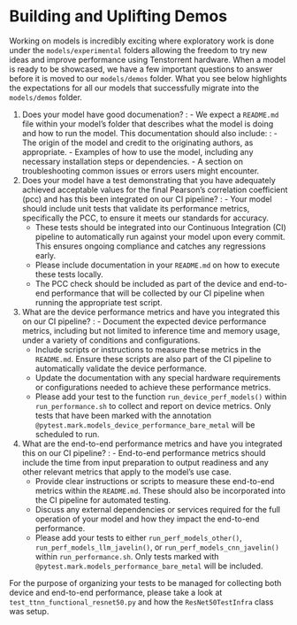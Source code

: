 # Building and Uplifting Demos

Working on models is incredibly exciting where exploratory work is done under the `models/experimental` folders
allowing the freedom to try new ideas and improve performance using Tenstorrent hardware. When a model is ready
to be showcased, we have a few important questions to answer before it is moved to our `models/demos` folder.
What you see below highlights the expectations for all our models that successfully migrate into the `models/demos` folder.

1. Does your model have good documenation?
   : - We expect a `README.md` file within your model’s folder that describes what the model is doing and how to run the model. This documentation should also include:
       : - The origin of the model and credit to the originating authors, as appropriate.
         - Examples of how to use the model, including any necessary installation steps or dependencies.
         - A section on troubleshooting common issues or errors users might encounter.
2. Does your model have a test demonstrating that you have adequately achieved acceptable values for the final Pearson’s correlation coefficient (pcc) and has this been integrated on our CI pipeline?
   : - Your model should include unit tests that validate its performance metrics, specifically the PCC, to ensure it meets our standards for accuracy.
     - These tests should be integrated into our Continuous Integration (CI) pipeline to automatically run against your model upon every commit. This ensures ongoing compliance and catches any regressions early.
     - Please include documentation in your `README.md` on how to execute these tests locally.
     - The PCC check should be included as part of the device and end-to-end performance that will be collected by our CI pipeline when running the appropriate test script.
3. What are the device performance metrics and have you integrated this on our CI pipeline?
   : - Document the expected device performance metrics, including but not limited to inference time and memory usage, under a variety of conditions and configurations.
     - Include scripts or instructions to measure these metrics in the `README.md`. Ensure these scripts are also part of the CI pipeline to automatically validate the device performance.
     - Update the documentation with any special hardware requirements or configurations needed to achieve these performance metrics.
     - Please add your test to the function `run_device_perf_models()` within `run_performance.sh` to collect and report on device metrics. Only tests that have been marked with the annotation `@pytest.mark.models_device_performance_bare_metal` will be scheduled to run.
4. What are the end-to-end performance metrics and have you integrated this on our CI pipeline?
   : - End-to-end performance metrics should include the time from input preparation to output readiness and any other relevant metrics that apply to the model’s use case.
     - Provide clear instructions or scripts to measure these end-to-end metrics within the `README.md`. These should also be incorporated into the CI pipeline for automated testing.
     - Discuss any external dependencies or services required for the full operation of your model and how they impact the end-to-end performance.
     - Please add your tests to either `run_perf_models_other()`, `run_perf_models_llm_javelin()`, or `run_perf_models_cnn_javelin()` within `run_performance.sh`. Only tests marked with `@pytest.mark.models_performance_bare_metal` will be included.

For the purpose of organizing your tests to be managed for collecting both device and end-to-end performance, please take a look at `test_ttnn_functional_resnet50.py` and how the `ResNet50TestInfra` class was setup.
